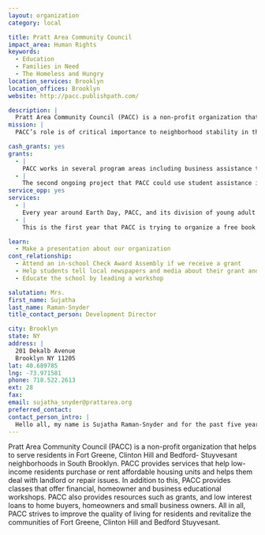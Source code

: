 ```yaml
---
layout: organization
category: local

title: Pratt Area Community Council
impact_area: Human Rights
keywords: 
  - Education
  - Families in Need
  - The Homeless and Hungry
location_services: Brooklyn
location_offices: Brooklyn
website: http://pacc.publishpath.com/

description: |
  Pratt Area Community Council (PACC) is a non-profit organization that helps to serve residents in Fort Greene, Clinton Hill and Bedford- Stuyvesant neighborhoods in South Brooklyn.  PACC provides services that help low-income residents purchase or rent affordable housing units and helps them deal with landlord or repair issues.  In addition to this, PACC provides classes that offer financial, homeowner and business educational workshops.  PACC also provides resources such as grants, and low interest loans to home buyers, homeowners and small business owners.  All in all, PACC strives to improve the quality of living for residents and revitalize the communities of Fort Greene, Clinton Hill and Bedford Stuyvesant. 
mission: |
  PACC’s role is of critical importance to neighborhood stability in the face of shrinking housing subsidies, tenant displacement, overcrowding, building neglect, and rising home prices.  PACC’s community organizers encourage and mobilize local residents to improve their surroundings and confront broader concerns such as environmental hazards, code enforcement and rent regulation.  Through our tenant counseling and support services, we address day-to-day problems, while also helping residents address issues that affect their lives

cash_grants: yes
grants: 
  - |
    PACC works in several program areas including business assistance to small businesses on Fulton Street in Brooklyn, social services, assistance for first time home buyers and developing affordable housing.  In particular, PACC would appreciate student funding for our tenant counseling sessions geared towards preventing eviction or getting repairs.   A $150 grant will help fund a counseling session, provide referrals to legal resources and support in dealing with city agencies and landlords. 
  - |
    The second ongoing project that PACC could use student assistance in is providing technical assistance to small merchants and businesses. A donation of $150 would provide merchants with business retention and attraction strategies. 
service_opp: yes
services: 
  - |
    Every year around Earth Day, PACC, and its division of young adult members, Young Friends of PACC (YFOP), get together to plant trees, plants and flowers around some of PACCs properties.  This would be a wonderful opportunity for students to not only help PACC maintain the appearance of their properties but it will also help the environment as well. This year we held one tree planting day but we are interested in holding at least two next year in 2011.
  - |
    This is the first year that PACC is trying to organize a free book drive for the children of residents of PACC properties.  The goal is to have this book drive take place in the end of August 2010 or early September 2010.  The purpose of this book drive is not only to encourage children to read more but also to prepare them for the upcoming school year.

learn: 
  - Make a presentation about our organization
cont_relationship: 
  - Attend an in-school Check Award Assembly if we receive a grant
  - Help students tell local newspapers and media about their grant and/or project with us
  - Educate the school by leading a workshop

salutation: Mrs.
first_name: Sujatha
last_name: Raman-Snyder
title_contact_person: Development Director

city: Brooklyn
state: NY
address: |
  201 Dekalb Avenue  
  Brooklyn NY 11205
lat: 40.689785
lng: -73.971581
phone: 718.522.2613
ext: 28
fax: 
email: sujatha_snyder@prattarea.org
preferred_contact: 
contact_person_intro: |
  Hello all, my name is Sujatha Raman-Snyder and for the past five years, I have been working at PACC as their Director of Development.  My role, at PACC, is to help produce and secure opportunities with other companies; organizations and businesses to help fund PACC and its developmental projects.  In addition to reaching out to other businesses, I also manage PACCs individual donor and internet fundraising efforts. 
---
```

Pratt Area Community Council (PACC) is a non-profit organization that helps to serve residents in Fort Greene, Clinton Hill and Bedford- Stuyvesant neighborhoods in South Brooklyn.  PACC provides services that help low-income residents purchase or rent affordable housing units and helps them deal with landlord or repair issues.  In addition to this, PACC provides classes that offer financial, homeowner and business educational workshops.  PACC also provides resources such as grants, and low interest loans to home buyers, homeowners and small business owners.  All in all, PACC strives to improve the quality of living for residents and revitalize the communities of Fort Greene, Clinton Hill and Bedford Stuyvesant. 